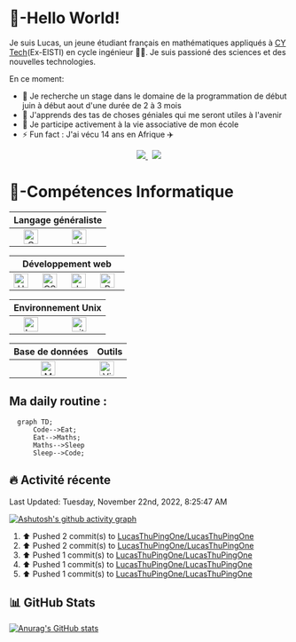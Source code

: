 # 👋-Hello World!

Je suis Lucas, un jeune étudiant français en mathématiques appliqués à [CY Tech](https://cytech.cyu.fr)(Ex-EISTI) en cycle ingénieur 👨‍🎓. Je suis passioné des sciences et des nouvelles technologies.

En ce moment:
- 🔭 Je recherche un stage dans le domaine de la programmation de début juin à début aout d'une durée de 2 à 3 mois
- 🌱 J'apprends des tas de choses géniales qui me seront utiles à l'avenir
- 👯 Je participe activement à la vie associative de mon école 
- ⚡ Fun fact : J'ai vécu 14 ans en Afrique ✈️

<p align="center">
	<a href="https://www.linkedin.com/in/lucas-thu-ping-one-a23672238/">
		<img src="https://img.shields.io/badge/-LINKEDIN-0077B5?style=for-the-badge&logo=linkedin&logoColor=white">
	</a>
	<span>&nbsp;</span>
	<a href="mailto:thupingonelucas@gmail.com">
		<img src="https://img.shields.io/badge/-GMAIL-D14836?style=for-the-badge&logo=gmail&logoColor=white">
	</a>
</p>

# 🧠-Compétences Informatique

<table align="center">
	<thead>
		<tr>
			<th colspan="2"><b>Langage généraliste</b></th>
        </tr>
        </thead>
	<tbody>
        <tr>
            <td align="center"><img alt="C" width="26px" src="https://cdn.jsdelivr.net/gh/devicons/devicon/icons/c/c-original.svg" style="padding-right:10px;" /> </td>
            <td align="center"><img alt="Java" width="26px" src="https://cdn.jsdelivr.net/gh/devicons/devicon/icons/java/java-original.svg" style="padding-right:10px;" /></td>
        </tr>
    </tbody>
</table>
<table align="center">
	<thead>
		<tr>
			<th colspan="4"><b>Développement web</b></th>
        </tr>
        </thead>
	<tbody>
        <tr>
            <td align="center"><img alt="HTML5" width="26px" src="https://cdn.jsdelivr.net/gh/devicons/devicon/icons/html5/html5-original.svg" style="padding-right:10px;" /></td>
            <td align="center"><img alt="CSS3" width="26px" src="https://cdn.jsdelivr.net/gh/devicons/devicon/icons/css3/css3-original.svg" style="padding-right:10px;" /></td>
            <td align="center"><img alt="JavaScript" width="26px" src="https://cdn.jsdelivr.net/gh/devicons/devicon/icons/javascript/javascript-original.svg" style="padding-right:10px;" /></td>
            <td align="center"><img alt="PHP" width="26px" src="https://cdn.jsdelivr.net/gh/devicons/devicon/icons/php/php-original.svg" style="padding-right:10px;" /></td>
        </tr>
    </tbody>
</table>
<table align="center">
	<thead>
		<tr>
			<th colspan="2"><b>Environnement Unix</b></th>
        </tr>
        </thead>
	<tbody>
        <tr>
            <td align="center">
            <picture>
                <source media ="(prefers-color-scheme: dark)" srcset="https://bashlogo.com/img/symbol/png/full_colored_light.png">
                <source media ="(prefers-color-scheme: light)" srcset="https://cdn.jsdelivr.net/gh/devicons/devicon/icons/bash/bash-original.svg">
                <img alt="bash light/dark" width="26px" src="https://user-images.githubusercontent.com/25423296/163456779-a8556205-d0a5-45e2-ac17-42d089e3c3f8.png" style="padding-right:10px;">
            </picture></td>
            <td align="center"><picture>
                <source media="(prefers-color-scheme: dark)" srcset="https://raw.githubusercontent.com/GiorgosXou/Random-stuff/main/Programming/StackOverflow/Answers/70200610_11465149/w.png">
                <source media="(prefers-color-scheme: light)" srcset="https://raw.githubusercontent.com/GiorgosXou/Random-stuff/main/Programming/StackOverflow/Answers/70200610_11465149/b.png">
                <img alt="git light/dark" width="26px" src="https://user-images.githubusercontent.com/25423296/163456779-a8556205-d0a5-45e2-ac17-42d089e3c3f8.png" style="padding-right:10px;">
                </picture>
            </td>
        </tr>
    </tbody>
</table>
<table align="center">
	<thead>
		<tr>
			<th colspan="1"><b>Base de données</b></th>
            <th colspan="1"><b>Outils</b></th>
        </tr>
        </thead>
	<tbody>
        <tr>
            <td align="center"><img alt="MySQL" width="26px" src="https://cdn.jsdelivr.net/gh/devicons/devicon/icons/mysql/mysql-original.svg" style="padding-right:10px;" /> </td>
            <td align="center"><img alt="Visual Studio Code" width="26px" src="https://cdn.jsdelivr.net/gh/devicons/devicon/icons/vscode/vscode-original.svg" style="padding-right:10px;" /></td>
        </tr>
    </tbody>
</table>

## Ma daily routine :

```mermaid
  graph TD;
      Code-->Eat;
      Eat-->Maths;
      Maths-->Sleep
      Sleep-->Code;
```
## 🔥 Activité récente
<!--RECENT_ACTIVITY:last_update-->
Last Updated: Tuesday, November 22nd, 2022, 8:25:47 AM
<!--RECENT_ACTIVITY:last_update_end-->

[![Ashutosh's github activity graph](https://activity-graph.herokuapp.com/graph?username=LucasThuPingOne&theme=react-dark)](https://github.com/ashutosh00710/github-readme-activity-graph)

<!--RECENT_ACTIVITY:start-->
1. ⬆️ Pushed 2 commit(s) to [LucasThuPingOne/LucasThuPingOne](https://github.com/LucasThuPingOne/LucasThuPingOne)
2. ⬆️ Pushed 2 commit(s) to [LucasThuPingOne/LucasThuPingOne](https://github.com/LucasThuPingOne/LucasThuPingOne)
3. ⬆️ Pushed 1 commit(s) to [LucasThuPingOne/LucasThuPingOne](https://github.com/LucasThuPingOne/LucasThuPingOne)
4. ⬆️ Pushed 1 commit(s) to [LucasThuPingOne/LucasThuPingOne](https://github.com/LucasThuPingOne/LucasThuPingOne)
5. ⬆️ Pushed 1 commit(s) to [LucasThuPingOne/LucasThuPingOne](https://github.com/LucasThuPingOne/LucasThuPingOne)
<!--RECENT_ACTIVITY:end-->

## 📊 GitHub Stats

[![Anurag's GitHub stats](https://github-readme-stats.vercel.app/api?username=LucasThuPingOne&show_icons=true&hide_border=false&title_color=3B1F94f&icon_color=FFE500&bg_color=09131B&text_color=ffffff&border_color=0c1a25)](https://github.com/anuraghazra/github-readme-stats)
    
    

    
    
    
    



    
